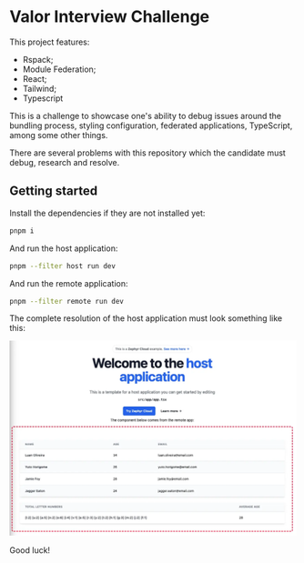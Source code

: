 # Valor Interview Challenge

This project features:
- Rspack;
- Module Federation;
- React;
- Tailwind;
- Typescript

This is a challenge to showcase one's ability to debug issues around the bundling process, styling configuration, federated applications, TypeScript, among some other things.

There are several problems with this repository which the candidate must debug, research and resolve.

## Getting started

Install the dependencies if they are not installed yet:
```bash
pnpm i
```

And run the host application:
```bash
pnpm --filter host run dev
```

And run the remote application:
```bash
pnpm --filter remote run dev
```

The complete resolution of the host application must look something like this:

![expected result](expected-result.webp)

Good luck!
